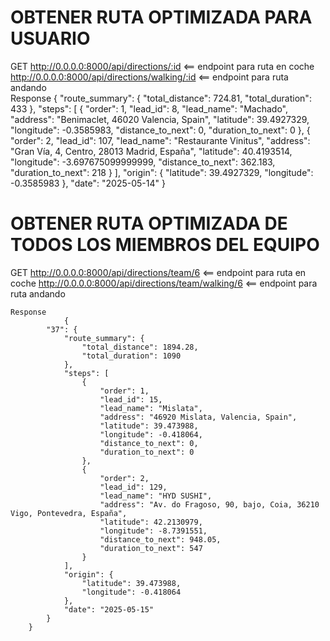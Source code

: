 #                                                            OBTENER RUTA OPTIMIZADA PARA USUARIO

GET http://0.0.0.0:8000/api/directions/:id                     <== endpoint para ruta  en coche
    http://0.0.0.0:8000/api/directions/walking/:id             <== endpoint para ruta andando  
    Response
        {
            "route_summary": {
                "total_distance": 724.81,
                "total_duration": 433
            },
            "steps": [
                {
                    "order": 1,
                    "lead_id": 8,
                    "lead_name": "Machado",
                    "address": "Benimaclet, 46020 Valencia, Spain",
                    "latitude": 39.4927329,
                    "longitude": -0.3585983,
                    "distance_to_next": 0,
                    "duration_to_next": 0
                },
                {
                    "order": 2,
                    "lead_id": 107,
                    "lead_name": "Restaurante Vinitus",
                    "address": "Gran Vía, 4, Centro, 28013 Madrid, España",
                    "latitude": 40.4193514,
                    "longitude": -3.697675099999999,
                    "distance_to_next": 362.183,
                    "duration_to_next": 218
                }
            ],
            "origin": {
                "latitude": 39.4927329,
                "longitude": -0.3585983
            },
            "date": "2025-05-14"
        }

#                                                OBTENER RUTA OPTIMIZADA DE TODOS LOS MIEMBROS DEL EQUIPO

GET http://0.0.0.0:8000/api/directions/team/6                     <== endpoint para ruta en coche
    http://0.0.0.0:8000/api/directions/team/walking/6             <== endpoint para ruta andando 

    Response
                {
            "37": {
                "route_summary": {
                    "total_distance": 1894.28,
                    "total_duration": 1090
                },
                "steps": [
                    {
                        "order": 1,
                        "lead_id": 15,
                        "lead_name": "Mislata",
                        "address": "46920 Mislata, Valencia, Spain",
                        "latitude": 39.473988,
                        "longitude": -0.418064,
                        "distance_to_next": 0,
                        "duration_to_next": 0
                    },
                    {
                        "order": 2,
                        "lead_id": 129,
                        "lead_name": "HYD SUSHI",
                        "address": "Av. do Fragoso, 90, bajo, Coia, 36210 Vigo, Pontevedra, España",
                        "latitude": 42.2130979,
                        "longitude": -8.7391551,
                        "distance_to_next": 948.05,
                        "duration_to_next": 547
                    }
                ],
                "origin": {
                    "latitude": 39.473988,
                    "longitude": -0.418064
                },
                "date": "2025-05-15"
            }
        }